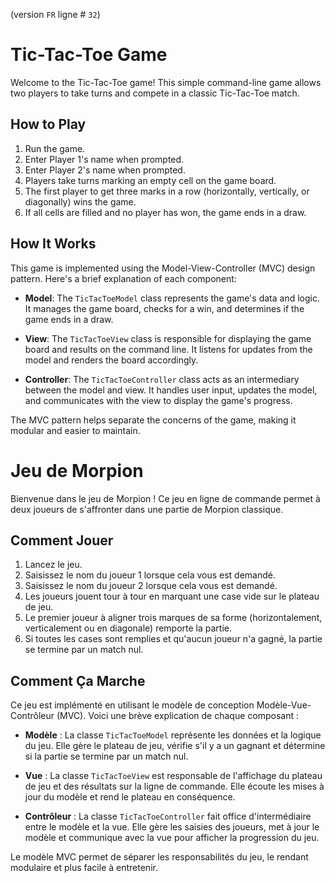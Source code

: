 (version `FR` ligne # `32`)

# Tic-Tac-Toe Game

Welcome to the Tic-Tac-Toe game! This simple command-line game allows two players to take turns and compete in a classic Tic-Tac-Toe match.

## How to Play

1. Run the game.
2. Enter Player 1's name when prompted.
3. Enter Player 2's name when prompted.
4. Players take turns marking an empty cell on the game board.
5. The first player to get three marks in a row (horizontally, vertically, or diagonally) wins the game.
6. If all cells are filled and no player has won, the game ends in a draw.

## How It Works

This game is implemented using the Model-View-Controller (MVC) design pattern. Here's a brief explanation of each component:

- **Model**: The `TicTacToeModel` class represents the game's data and logic. It manages the game board, checks for a win,
and determines if the game ends in a draw.

- **View**: The `TicTacToeView` class is responsible for displaying the game board and results on the command line.
It listens for updates from the model and renders the board accordingly.

- **Controller**: The `TicTacToeController` class acts as an intermediary between the model and view.
It handles user input, updates the model, and communicates with the view to display the game's progress.

The MVC pattern helps separate the concerns of the game, making it modular and easier to maintain.


# Jeu de Morpion

Bienvenue dans le jeu de Morpion ! Ce jeu en ligne de commande permet à deux joueurs de s'affronter dans une partie de Morpion classique.

## Comment Jouer

1. Lancez le jeu.
2. Saisissez le nom du joueur 1 lorsque cela vous est demandé.
3. Saisissez le nom du joueur 2 lorsque cela vous est demandé.
4. Les joueurs jouent tour à tour en marquant une case vide sur le plateau de jeu.
5. Le premier joueur à aligner trois marques de sa forme (horizontalement, verticalement ou en diagonale) remporte la partie.
6. Si toutes les cases sont remplies et qu'aucun joueur n'a gagné, la partie se termine par un match nul.

## Comment Ça Marche

Ce jeu est implémenté en utilisant le modèle de conception Modèle-Vue-Contrôleur (MVC). Voici une brève explication de chaque composant :

- **Modèle** : La classe `TicTacToeModel` représente les données et la logique du jeu. Elle gère le plateau de jeu,
vérifie s'il y a un gagnant et détermine si la partie se termine par un match nul.

- **Vue** : La classe `TicTacToeView` est responsable de l'affichage du plateau de jeu et des résultats sur la ligne de commande.
Elle écoute les mises à jour du modèle et rend le plateau en conséquence.

- **Contrôleur** : La classe `TicTacToeController` fait office d'intermédiaire entre le modèle et la vue.
Elle gère les saisies des joueurs, met à jour le modèle et communique avec la vue pour afficher la progression du jeu.

Le modèle MVC permet de séparer les responsabilités du jeu, le rendant modulaire et plus facile à entretenir.



